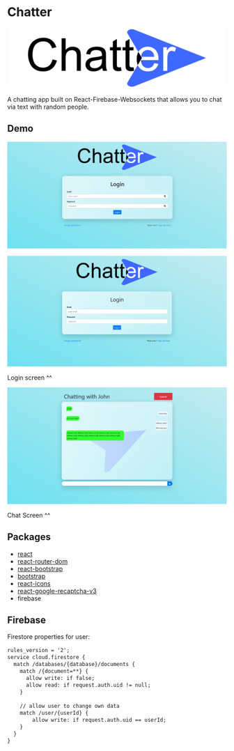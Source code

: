 # Chatter

![logo](public/img/logo.png)

A chatting app built on React-Firebase-Websockets that allows you to chat via text with random people.



## Demo

![demo](img/demo.gif)

![login_page](img/new_login.png)

Login screen ^^

![screen2](img/new_chat.png)

Chat Screen ^^

## Packages

* [react](https://reactjs.org/)
* [react-router-dom](https://reactrouter.com/web/guides/quick-start)
* [react-bootstrap](https://react-bootstrap.github.io/)
* [bootstrap](https://getbootstrap.com/)
* [react-icons](https://www.npmjs.com/package/react-icons)
* [react-google-recaptcha-v3](https://www.npmjs.com/package/react-google-recaptcha-v3)
* firebase



## Firebase

Firestore properties for user:

```firebase
rules_version = '2';
service cloud.firestore {
  match /databases/{database}/documents {
    match /{document=**} {
      allow write: if false;
      allow read: if request.auth.uid != null;
    }
    
    // allow user to change own data 
    match /user/{userId} {
    	allow write: if request.auth.uid == userId;
    }
  }
}
```


